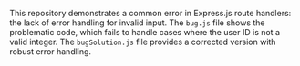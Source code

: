 This repository demonstrates a common error in Express.js route handlers: the lack of error handling for invalid input.  The `bug.js` file shows the problematic code, which fails to handle cases where the user ID is not a valid integer. The `bugSolution.js` file provides a corrected version with robust error handling.